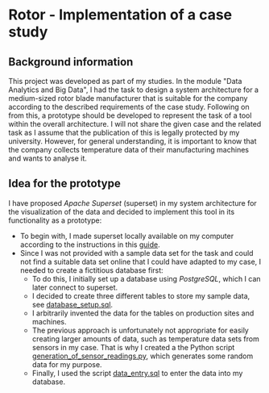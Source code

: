 # Rotor - Implementation of a case study

## Background information
This project was developed as part of my studies. In the module "Data Analytics and Big Data", I had the task to design a system architecture for a medium-sized rotor blade manufacturer that is suitable for the company according to the described requirements of the case study. Following on from this, a prototype should be developed to represent the task of a tool within the overall architecture.
I will not share the given case and the related task as I assume that the publication of this is legally protected by my university. However, for general understanding, it is important to know that the company collects temperature data of their manufacturing machines and wants to analyse it.

## Idea for the prototype
I have proposed *Apache Superset* (superset) in my system architecture for the visualization of the data and decided to implement this tool in its functionality as a prototype: 
- To begin with, I made superset locally available on my computer according to the instructions in this [guide](https://superset.apache.org/docs/installation/installing-superset-using-docker-compose).
- Since I was not provided with a sample data set for the task and could not find a suitable data set online that I could have adapted to my case, I needed to create a fictitious database first:
    - To do this, I initially set up a database using *PostgreSQL*, which I can later connect to superset.
    - I decided to create three different tables to store my sample data, see [database_setup.sql](database_setup.sql).
    - I arbitrarily invented the data for the tables on production sites and machines.
    - The previous approach is unfortunately not appropriate for easily creating larger amounts of data, such as temperature data sets from sensors in my case. That is why I created a the Python script [generation_of_sensor_readings.py](generation_of_sensor_readings.py), which generates some random data for my purpose.
    - Finally, I used the script [data_entry.sql](data_entry.sql) to enter the data into my database.